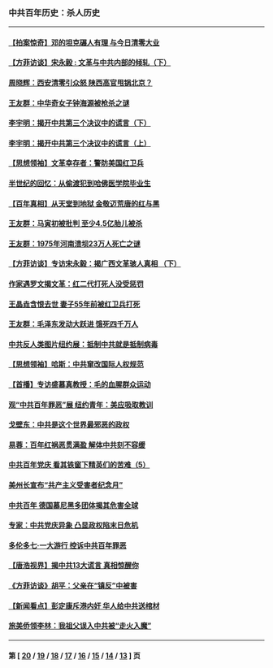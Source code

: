 ### 中共百年历史：杀人历史
---
#### [【拍案惊奇】邓的坦克碾人有理 与今日清零大业](../../pages/nf1176106/n13729574.md?08160430) 
#### [【方菲访谈】宋永毅 : 文革与中共内部的倾轧（下）](../../pages/nf1176106/n13486836.md?08160430) 
#### [周晓辉：西安清零引众怒 陕西高官甩锅北京？](../../pages/nf1176106/n13484627.md?08160430) 
#### [王友群：中华奇女子钟海源被枪杀之谜](../../pages/nf1176106/n13430555.md?08160430) 
#### [李宇明：揭开中共第三个决议中的谎言（下）](../../pages/nf1176106/n13389389.md?08160430) 
#### [李宇明：揭开中共第三个决议中的谎言（上）](../../pages/nf1176106/n13388697.md?08160430) 
#### [【思想领袖】文革幸存者：警防美国红卫兵](../../pages/nf1176106/n13339289.md?08160430) 
#### [半世纪的回忆：从偷渡犯到哈佛医学院毕业生](../../pages/nf1176106/n13345328.md?08160430) 
#### [【百年真相】从天堂到地狱 金敬迈荒唐的红与黑](../../pages/nf1176106/n13336995.md?08160430) 
#### [王友群：马寅初被批判 至少4.5亿胎儿被杀](../../pages/nf1176106/n13260313.md?08160430) 
#### [王友群：1975年河南溃坝23万人死亡之谜](../../pages/nf1176106/n13231576.md?08160430) 
#### [【方菲访谈】专访宋永毅：揭广西文革骇人真相 （下）](../../pages/nf1176106/n13209074.md?08160430) 
#### [作家遇罗文揭文革：红二代打死人没受惩罚](../../pages/nf1176106/n13205254.md?08160430) 
#### [王晶垚含恨去世 妻子55年前被红卫兵打死](../../pages/nf1176106/n13203590.md?08160430) 
#### [王友群：毛泽东发动大跃进 饿死四千万人](../../pages/nf1176106/n13177158.md?08160430) 
#### [中共反人类图片纽约展：抵制中共就是抵制病毒](../../pages/nf1176106/n13115371.md?08160430) 
#### [【思想领袖】哈斯：中共窜改国际人权规范](../../pages/nf1176106/n13053647.md?08160430) 
#### [【首播】专访盛慕真教授：毛的血腥群众运动](../../pages/nf1176106/n13091782.md?08160430) 
#### [观“中共百年罪恶”展 纽约青年：美应吸取教训](../../pages/nf1176106/n13085246.md?08160430) 
#### [戈壁东：中共是这个世界最邪恶的政权](../../pages/nf1176106/n13085641.md?08160430) 
#### [易蓉：百年红祸恶贯满盈 解体中共刻不容缓](../../pages/nf1176106/n13084455.md?08160430) 
#### [中共百年党庆 看其铁窗下精英们的苦难（5）](../../pages/nf1176106/n13076766.md?08160430) 
#### [美州长宣布“共产主义受害者纪念月”](../../pages/nf1176106/n13074024.md?08160430) 
#### [中共百年 德国慕尼黑多团体揭其危害全球](../../pages/nf1176106/n13068873.md?08160430) 
#### [专家：中共党庆异象 凸显政权陷末日危机](../../pages/nf1176106/n13067084.md?08160430) 
#### [多伦多七·一大游行 控诉中共百年罪恶](../../pages/nf1176106/n13062043.md?08160430) 
#### [【唐浩视界】揭中共13大谎言 真相惊醒你](../../pages/nf1176106/n13065208.md?08160430) 
#### [《方菲访谈》胡平：父亲在“镇反”中被害](../../pages/nf1176106/n13064114.md?08160430) 
#### [【新闻看点】彭定康斥港内奸 华人给中共送棺材](../../pages/nf1176106/n13064230.md?08160430) 
#### [旅美侨领李林：我祖父误入中共被“走火入魔”](../../pages/nf1176106/n13062777.md?08160430) 

---
#### 第 [ [20](./20.md?08160430) / [19](./19.md?08160430) / [18](./18.md?08160430) / [17](./17.md?08160430) / [16](./16.md?08160430) / [15](./15.md?08160430) / [14](./14.md?08160430) / [13](./13.md?08160430) ] 页
